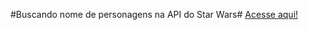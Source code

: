 #Buscando nome de personagens na API do Star Wars#
[Acesse aqui!](https://vifelisberto.github.io/StarWarsSearchName/)
